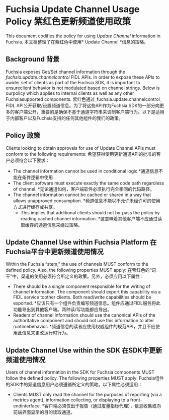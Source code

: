  
# Fuchsia Update Channel Usage Policy  紫红色更新频道使用政策 

This document codifies the policy for using *Update Channel* information in Fuchsia. 本文档整理了在紫红色中使用* Update Channel *信息的策略。

 
## Background  背景 

Fuchsia exposes Get/Set channel information through the _fuchsia.update.channelcontrol_ FIDL APIs. In order to expose these APIs to awider set of clients as part of the Fuchsia SDK, it is important to ensureclient behavior is not modulated based on channel strings. Below is ourpolicy which applies to internal clients as well as any other Fuchsiasupported components. 紫红色通过_fuchsia.update.channelcontrol_ FIDL API公开获取/设置频道信息。为了将这些API作为Fuchsia SDK的一部分向更多的客户端公开，重要的是确保不基于通道字符串来调制客户端行为。以下是适用于内部客户以及Fuchsia支持的任何其他组件的我们的政策。

 
## Policy  政策 

Clients looking to obtain approvals for use of Update Channel APIs must conform to the following requirements: 希望获得使用更新通道API的批准的客户必须符合以下要求：

 
*   The channel information cannot be used in conditional logic  *通道信息不能在条件逻辑中使用
*   The client software must execute exactly the same code path regardless of channel.  *无论通道如何，客户端软件必须执行完全相同的代码路径。
*   The channel information cannot be cached or shared in a way that allows unapproved consumption. *频道信息不能以不允许未经许可的使用方式进行缓存或共享。
    *   This implies that additional clients should not by-pass the policy by reading cached channel information. *这意味着其他客户端不应通过读取缓存的通道信息来绕过策略。

 
## Update Channel Use within Fuchsia Platform  在Fuchsia平台中更新频道使用情况 

Within the Fuchsia “stem,” the use of channels MUST conform to the defined policy. Also, the following properties MUST apply: 在紫红色的“词干”中，渠道的使用必须符合所定义的政策。另外，必须应用以下属性：

 
*   There should be a single component responsible for the writing of channel information. The component should export this capability via a FIDL service toother clients. Both read/write capabilities should be exported. *应该只有一个组件负责编写频道信息。组件应通过FIDL服务将此功能导出到其他客户端。两种读/写功能都应导出。
*   Readers of channel information should use the canonical APIs of the authoritative component and should not use this information to alter runtimebehavior. *频道信息的读者应使用权威组件的规范API，并且不应使用此信息来更改运行时行为。

 
## Update Channel Use within the SDK  在SDK中更新频道使用情况 

Users of channel information in the SDK for Fuchsia components MUST follow the defined policy. The following properties MUST apply: Fuchsia组件的SDK中的频道信息用户必须遵循所定义的策略。以下属性必须适用：

 
*   Clients MUST only read the channel for the purposes of reporting (via a metrics agent), information collecting,  or displaying to a front-endinterface. *客户端必须仅出于报告（通过度量指标代理），信息收集或向前端界面显示的目的读取通道。
